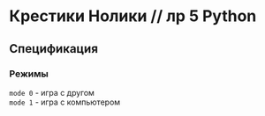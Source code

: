 # Крестики Нолики // лр 5 Python





## Спецификация
### Режимы
`mode 0` - игра с другом  
`mode 1` - игра с компьютером